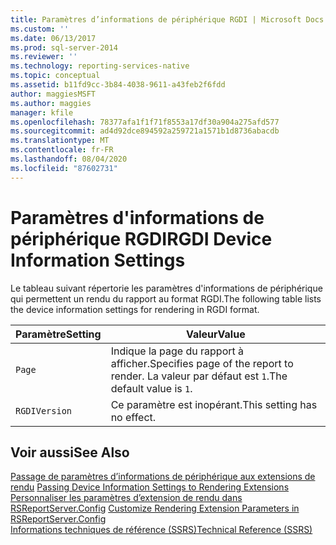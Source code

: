 ```yaml
---
title: Paramètres d’informations de périphérique RGDI | Microsoft Docs
ms.custom: ''
ms.date: 06/13/2017
ms.prod: sql-server-2014
ms.reviewer: ''
ms.technology: reporting-services-native
ms.topic: conceptual
ms.assetid: b11fd9cc-3b84-4038-9611-a43feb2f6fdd
author: maggiesMSFT
ms.author: maggies
manager: kfile
ms.openlocfilehash: 78377afa1f1f71f8553a17df30a904a275afd577
ms.sourcegitcommit: ad4d92dce894592a259721a1571b1d8736abacdb
ms.translationtype: MT
ms.contentlocale: fr-FR
ms.lasthandoff: 08/04/2020
ms.locfileid: "87602731"
---
```

# <a name="rgdi-device-information-settings"></a><span data-ttu-id="c23aa-102">Paramètres d'informations de périphérique RGDI</span><span class="sxs-lookup"><span data-stu-id="c23aa-102">RGDI Device Information Settings</span></span>
  <span data-ttu-id="c23aa-103">Le tableau suivant répertorie les paramètres d'informations de périphérique qui permettent un rendu du rapport au format RGDI.</span><span class="sxs-lookup"><span data-stu-id="c23aa-103">The following table lists the device information settings for rendering in RGDI format.</span></span>  
  
|<span data-ttu-id="c23aa-104">Paramètre</span><span class="sxs-lookup"><span data-stu-id="c23aa-104">Setting</span></span>|<span data-ttu-id="c23aa-105">Valeur</span><span class="sxs-lookup"><span data-stu-id="c23aa-105">Value</span></span>|  
|-------------|-----------|  
|`Page`|<span data-ttu-id="c23aa-106">Indique la page du rapport à afficher.</span><span class="sxs-lookup"><span data-stu-id="c23aa-106">Specifies page of the report to render.</span></span> <span data-ttu-id="c23aa-107">La valeur par défaut est `1`.</span><span class="sxs-lookup"><span data-stu-id="c23aa-107">The default value is `1`.</span></span>|  
|`RGDIVersion`|<span data-ttu-id="c23aa-108">Ce paramètre est inopérant.</span><span class="sxs-lookup"><span data-stu-id="c23aa-108">This setting has no effect.</span></span>|  
  
## <a name="see-also"></a><span data-ttu-id="c23aa-109">Voir aussi</span><span class="sxs-lookup"><span data-stu-id="c23aa-109">See Also</span></span>  
 <span data-ttu-id="c23aa-110">[Passage de paramètres d’informations de périphérique aux extensions de rendu](report-server-web-service/net-framework/passing-device-information-settings-to-rendering-extensions.md) </span><span class="sxs-lookup"><span data-stu-id="c23aa-110">[Passing Device Information Settings to Rendering Extensions](report-server-web-service/net-framework/passing-device-information-settings-to-rendering-extensions.md) </span></span>  
 <span data-ttu-id="c23aa-111">[Personnaliser les paramètres d’extension de rendu dans RSReportServer.Config](customize-rendering-extension-parameters-in-rsreportserver-config.md) </span><span class="sxs-lookup"><span data-stu-id="c23aa-111">[Customize Rendering Extension Parameters in RSReportServer.Config](customize-rendering-extension-parameters-in-rsreportserver-config.md) </span></span>  
 [<span data-ttu-id="c23aa-112">Informations techniques de référence &#40;SSRS&#41;</span><span class="sxs-lookup"><span data-stu-id="c23aa-112">Technical Reference &#40;SSRS&#41;</span></span>](../../2014/reporting-services/technical-reference-ssrs.md)  
  
  
